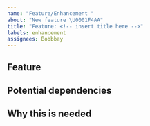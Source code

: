 ```yaml
---
name: "Feature/Enhancement "
about: "New feature \U0001F4AA"
title: "Feature: <!-- insert title here -->"
labels: enhancement
assignees: Bobbbay
---
```


## Feature

<!-- Describe your feature here -->

## Potential dependencies

<!--
[Three.js](https://threejs.org/) [docs](https://threejs.org/docs/index.html#manual/en/introduction/Creating-a-scene)
-->

## Why this is needed

<!--
3D animations are in the designs, and three.js is the best for this.
-->
